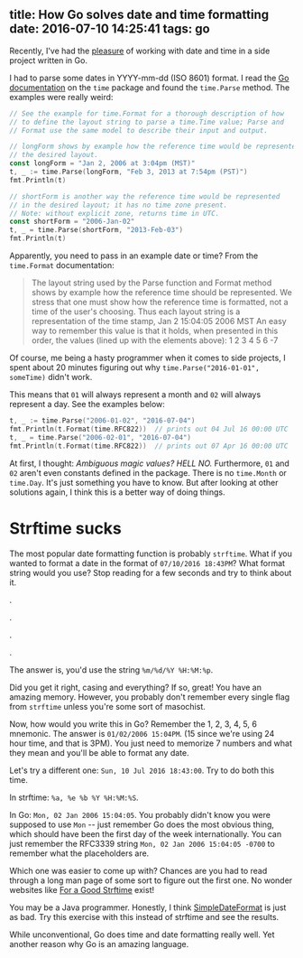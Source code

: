 title: How Go solves date and time formatting
date: 2016-07-10 14:25:41
tags: go
---

Recently, I've had the [pleasure](http://www.dadhacker.com/blog/?p=1585) of working with date and time in a side project written in Go.

I had to parse some dates in YYYY-mm-dd (ISO 8601) format. I read the [Go documentation](https://golang.org/pkg/time/) on the `time` package and found the `time.Parse` method. The examples were really weird:

```go
// See the example for time.Format for a thorough description of how
// to define the layout string to parse a time.Time value; Parse and
// Format use the same model to describe their input and output.

// longForm shows by example how the reference time would be represented in
// the desired layout.
const longForm = "Jan 2, 2006 at 3:04pm (MST)"
t, _ := time.Parse(longForm, "Feb 3, 2013 at 7:54pm (PST)")
fmt.Println(t)

// shortForm is another way the reference time would be represented
// in the desired layout; it has no time zone present.
// Note: without explicit zone, returns time in UTC.
const shortForm = "2006-Jan-02"
t, _ = time.Parse(shortForm, "2013-Feb-03")
fmt.Println(t)
```

Apparently, you need to pass in an example date or time? From the `time.Format` documentation:

> The layout string used by the Parse function and Format method
> shows by example how the reference time should be represented.
> We stress that one must show how the reference time is formatted,
> not a time of the user's choosing. Thus each layout string is a
> representation of the time stamp,
>   Jan 2 15:04:05 2006 MST
> An easy way to remember this value is that it holds, when presented
> in this order, the values (lined up with the elements above):
>   1 2  3  4  5    6  -7

Of course, me being a hasty programmer when it comes to side projects, I spent about 20 minutes figuring out why `time.Parse("2016-01-01", someTime)` didn't work.

This means that `01` will always represent a month and `02` will always represent a day. See the examples below:

```go
t, _ := time.Parse("2006-01-02", "2016-07-04")
fmt.Println(t.Format(time.RFC822))  // prints out 04 Jul 16 00:00 UTC
t, _ = time.Parse("2006-02-01", "2016-07-04")
fmt.Println(t.Format(time.RFC822))  // prints out 07 Apr 16 00:00 UTC
```

At first, I thought: *Ambiguous magic values? HELL NO.* Furthermore, `01` and `02` aren't even constants defined in the package. There is no `time.Month` or `time.Day`. It's just something you have to know. But after looking at other solutions again, I think this is a better way of doing things.

# Strftime sucks

The most popular date formatting function is probably `strftime`. What if you wanted to format a date in the format of `07/10/2016 18:43PM`? What format string would you use? Stop reading for a few seconds and try to think about it.

.

.

.

.

The answer is, you'd use the string `%m/%d/%Y %H:%M:%p`.

Did you get it right, casing and everything? If so, great! You have an amazing memory. However, you probably don't remember every single flag from `strftime` unless you're some sort of masochist.

Now, how would you write this in Go? Remember the 1, 2, 3, 4, 5, 6 mnemonic. The answer is `01/02/2006 15:04PM`. (15 since we're using 24 hour time, and that is 3PM). You just need to memorize 7 numbers and what they mean and you'll be able to format any date.

Let's try a different one: `Sun, 10 Jul 2016 18:43:00`. Try to do both this time.

In strftime: `%a, %e %b %Y %H:%M:%S`.

In Go: `Mon, 02 Jan 2006 15:04:05`. You probably didn't know you were supposed to use `Mon` -- just remember Go does the most obvious thing, which should have been the first day of the week internationally. You can just remember the RFC3339 string `Mon, 02 Jan 2006 15:04:05 -0700` to remember what the placeholders are.

Which one was easier to come up with? Chances are you had to read through a long man page of some sort to figure out the first one. No wonder websites like [For a Good Strftime](http://www.foragoodstrftime.com/) exist!

You may be a Java programmer. Honestly, I think [SimpleDateFormat](http://docs.oracle.com/javase/6/docs/api/java/text/SimpleDateFormat.html) is just as bad. Try this exercise with this instead of strftime and see the results.

While unconventional, Go does time and date formatting really well. Yet another reason why Go is an amazing language.
